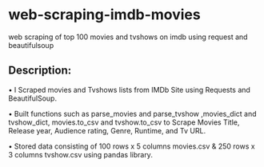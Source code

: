 # web-scraping-imdb-movies
web scraping of top 100 movies and tvshows on imdb using request and beautifulsoup 

## Description:
• I Scraped movies and Tvshows lists from IMDb Site using Requests and BeautifulSoup.

• Built functions such as parse_movies and parse_tvshow ,movies_dict and tvshow_dict, movies.to_csv and tvshow.to_csv to Scrape Movies Title, Release year, 
  Audience rating, Genre, Runtime, and Tv URL.
  
• Stored data consisting of 100 rows x 5 columns movies.csv & 250 rows x 3 columns tvshow.csv using pandas library.

